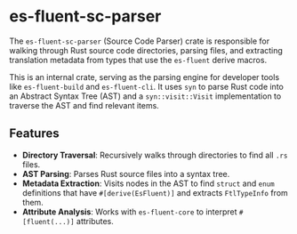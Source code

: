 # es-fluent-sc-parser

The `es-fluent-sc-parser` (Source Code Parser) crate is responsible for walking through Rust source code directories, parsing files, and extracting translation metadata from types that use the `es-fluent` derive macros.

This is an internal crate, serving as the parsing engine for developer tools like `es-fluent-build` and `es-fluent-cli`. It uses `syn` to parse Rust code into an Abstract Syntax Tree (AST) and a `syn::visit::Visit` implementation to traverse the AST and find relevant items.

## Features

-   **Directory Traversal**: Recursively walks through directories to find all `.rs` files.
-   **AST Parsing**: Parses Rust source files into a syntax tree.
-   **Metadata Extraction**: Visits nodes in the AST to find `struct` and `enum` definitions that have `#[derive(EsFluent)]` and extracts `FtlTypeInfo` from them.
-   **Attribute Analysis**: Works with `es-fluent-core` to interpret `#[fluent(...)]` attributes.
